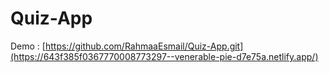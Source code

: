 # Quiz-App
Demo : [https://github.com/RahmaaEsmail/Quiz-App.git](https://643f385f0367770008773297--venerable-pie-d7e75a.netlify.app/)

